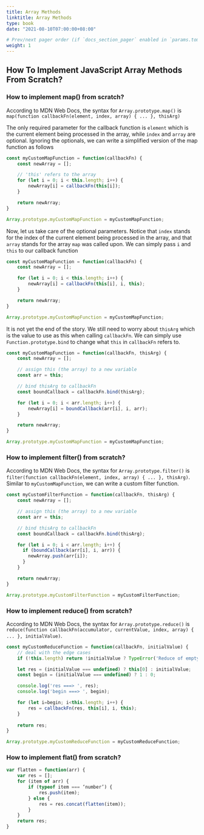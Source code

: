 ```yaml
---
title: Array Methods
linktitle: Array Methods
type: book
date: "2021-08-10T07:00:00+08:00"

# Prev/next pager order (if `docs_section_pager` enabled in `params.toml`)
weight: 1
---
```

## How To Implement JavaScript Array Methods From Scratch?

### How to implement map() from scratch?

According to MDN Web Docs, the syntax for `Array.prototype.map()` is `map(function callbackFn(element, index, array) { ... }, thisArg)`

The only required parameter for the callback function is `element` which is the current element being processed in the array, while `index` and `array` are optional. Ignoring the optionals, we can write a simplified version of the map function as follows

```js
const myCustomMapFunction = function(callbackFn) {
    const newArray = [];

    // 'this' refers to the array
    for (let i = 0; i < this.length; i++) {
        newArray[i] = callbackFn(this[i]);
    }

    return newArray;
}

Array.prototype.myCustomMapFunction = myCustomMapFunction;
```
Now, let us take care of the optional parameters. Notice that `index` stands for the index of the current element being processed in the array, and that `array` stands for the array `map` was called upon. We can simply pass `i` and `this` to our callback function

```js
const myCustomMapFunction = function(callbackFn) {
    const newArray = [];

    for (let i = 0; i < this.length; i++) {
        newArray[i] = callbackFn(this[i], i, this);
    }

    return newArray;
}

Array.prototype.myCustomMapFunction = myCustomMapFunction;
```

It is not yet the end of the story. We still need to worry about `thisArg` which is the value to use as this when calling `callbackFn`. We can simply use `Function.prototype.bind` to change what `this` in `callbackFn` refers to. 

```js
const myCustomMapFunction = function(callbackFn, thisArg) {
    const newArray = [];

    // assign this (the array) to a new variable
    const arr = this;

    // bind thisArg to callbackFn
    const boundCallback = callbackFn.bind(thisArg);

    for (let i = 0; i < arr.length; i++) {
        newArray[i] = boundCallback(arr[i], i, arr);
    }

    return newArray;
}

Array.prototype.myCustomMapFunction = myCustomMapFunction;
```


### How to implement filter() from scratch?
According to MDN Web Docs, the syntax for `Array.prototype.filter()` is `filter(function callbackFn(element, index, array) { ... }, thisArg)`. Similar to `myCustomMapFunction`, we can write a custom filter function.

```js
const myCustomFilterFunction = function(callbackFn, thisArg) {
    const newArray = [];

    // assign this (the array) to a new variable
    const arr = this;

    // bind thisArg to callbackFn
    const boundCallback = callbackFn.bind(thisArg);

    for (let i = 0; i < arr.length; i++) {
      if (boundCallback(arr[i], i, arr)) {
        newArray.push(arr[i]);
      }
    }

    return newArray;
}

Array.prototype.myCustomFilterFunction = myCustomFilterFunction;
```

### How to implement reduce() from scratch?
According to MDN Web Docs, the syntax for `Array.prototype.reduce()` is `reduce(function callbackFn(accumulator, currentValue, index, array) { ... }, initialValue)`. 

```js
const myCustomReduceFunction = function(callbackFn, initialValue) {
    // deal with the edge cases
    if (!this.length) return !initialValue ? TypeError('Reduce of empty array with no initial value') : initialValue;

    let res = (initialValue === undefined) ? this[0] : initialValue;
    const begin = (initialValue === undefined) ? 1 : 0;

    console.log('res ===> ', res);
    console.log('begin ===> ', begin);

    for (let i=begin; i<this.length; i++) {
        res = callbackFn(res, this[i], i, this);
    }
    
    return res;
}

Array.prototype.myCustomReduceFunction = myCustomReduceFunction;

```

### How to implement flat() from scratch?

```js
var flatten = function(arr) {
    var res = [];
    for (item of arr) {
        if (typeof item === ‘number’) {
 			res.push(item);
        } else {
	        res = res.concat(flatten(item));
	    }
    }
    return res;
}
```